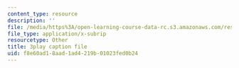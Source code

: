 ```yaml
---
content_type: resource
description: ''
file: /media/https%3A/open-learning-course-data-rc.s3.amazonaws.com/res-6-012-introduction-to-probability-spring-2018/f8e60ad18aad1ad4219b01023fed0b24_iQ2edOqEQAs.srt
file_type: application/x-subrip
resourcetype: Other
title: 3play caption file
uid: f8e60ad1-8aad-1ad4-219b-01023fed0b24
---
```


